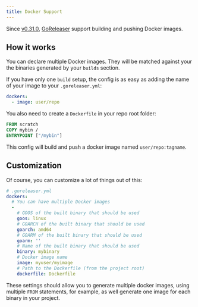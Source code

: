 ```yaml
---
title: Docker Support
---
```


Since [v0.31.0](https://github.com/goreleaser/goreleaser/releases/tag/v0.31.0),
[GoReleaser](https://github.com/goreleaser/goreleaser) support building and
pushing Docker images.

## How it works

You can declare multiple Docker images. They will be matched against your
the binaries generated by your `builds` section.

If you have only one `build` setup, the config is as easy as adding the
name of your image to your `.goreleaser.yml`:

```yaml
dockers:
  - image: user/repo
```

You also need to create a `Dockerfile` in your repo root folder:

```dockerfile
FROM scratch
COPY mybin /
ENTRYPOINT ["/mybin"]
```

This config will build and push a docker image named `user/repo:tagname`.

## Customization

Of course, you can customize a lot of things out of this:

```yaml
# .goreleaser.yml
dockers:
  # You can have multiple Docker images
  -
    # GOOS of the built binary that should be used
    goos: linux
    # GOARCH of the built binary that should be used
    goarch: amd64
    # GOARM of the built binary that should be used
    goarm: ''
    # Name of the built binary that should be used
    binary: mybinary
    # Docker image name
    image: myuser/myimage
    # Path to the Dockerfile (from the project root)
    dockerfile: Dockerfile
```

These settings should allow you to generate multiple docker images, using
multiple `FROM` statements, for example, as well generate one image for
each binary in your project.
